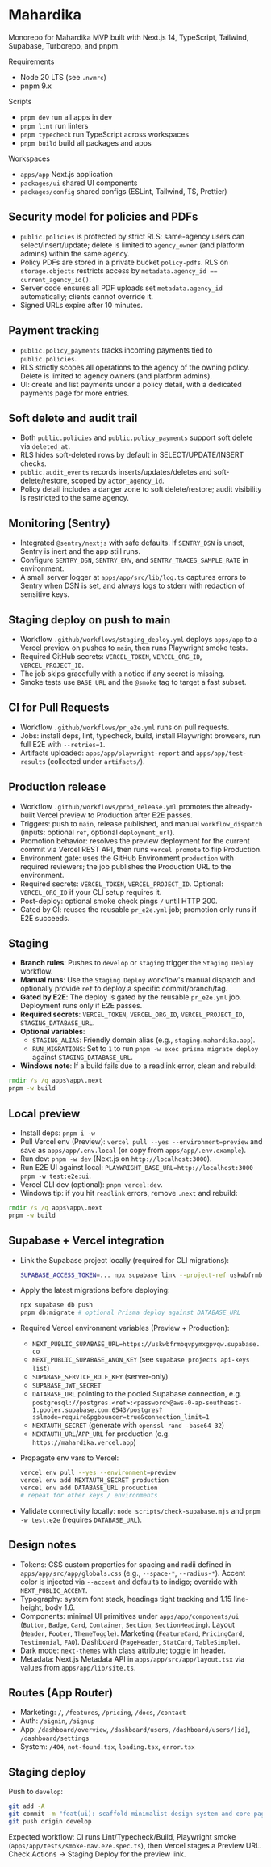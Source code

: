 # Mahardika

Monorepo for Mahardika MVP built with Next.js 14, TypeScript, Tailwind, Supabase, Turborepo, and pnpm.

Requirements

- Node 20 LTS (see `.nvmrc`)
- pnpm 9.x

Scripts

- `pnpm dev` run all apps in dev
- `pnpm lint` run linters
- `pnpm typecheck` run TypeScript across workspaces
- `pnpm build` build all packages and apps

Workspaces

- `apps/app` Next.js application
- `packages/ui` shared UI components
- `packages/config` shared configs (ESLint, Tailwind, TS, Prettier)

## Security model for policies and PDFs

- `public.policies` is protected by strict RLS: same-agency users can select/insert/update; delete is limited to `agency_owner` (and platform admins) within the same agency.
- Policy PDFs are stored in a private bucket `policy-pdfs`. RLS on `storage.objects` restricts access by `metadata.agency_id == current_agency_id()`.
- Server code ensures all PDF uploads set `metadata.agency_id` automatically; clients cannot override it.
- Signed URLs expire after 10 minutes.

## Payment tracking

- `public.policy_payments` tracks incoming payments tied to `public.policies`.
- RLS strictly scopes all operations to the agency of the owning policy. Delete is limited to agency owners (and platform admins).
- UI: create and list payments under a policy detail, with a dedicated payments page for more entries.

## Soft delete and audit trail

- Both `public.policies` and `public.policy_payments` support soft delete via `deleted_at`.
- RLS hides soft-deleted rows by default in SELECT/UPDATE/INSERT checks.
- `public.audit_events` records inserts/updates/deletes and soft-delete/restore, scoped by `actor_agency_id`.
- Policy detail includes a danger zone to soft delete/restore; audit visibility is restricted to the same agency.

## Monitoring (Sentry)

- Integrated `@sentry/nextjs` with safe defaults. If `SENTRY_DSN` is unset, Sentry is inert and the app still runs.
- Configure `SENTRY_DSN`, `SENTRY_ENV`, and `SENTRY_TRACES_SAMPLE_RATE` in environment.
- A small server logger at `apps/app/src/lib/log.ts` captures errors to Sentry when DSN is set, and always logs to stderr with redaction of sensitive keys.

## Staging deploy on push to main

- Workflow `.github/workflows/staging_deploy.yml` deploys `apps/app` to a Vercel preview on pushes to `main`, then runs Playwright smoke tests.
- Required GitHub secrets: `VERCEL_TOKEN`, `VERCEL_ORG_ID`, `VERCEL_PROJECT_ID`.
- The job skips gracefully with a notice if any secret is missing.
- Smoke tests use `BASE_URL` and the `@smoke` tag to target a fast subset.

## CI for Pull Requests

- Workflow `.github/workflows/pr_e2e.yml` runs on pull requests.
- Jobs: install deps, lint, typecheck, build, install Playwright browsers, run full E2E with `--retries=1`.
- Artifacts uploaded: `apps/app/playwright-report` and `apps/app/test-results` (collected under `artifacts/`).

## Production release

- Workflow `.github/workflows/prod_release.yml` promotes the already-built Vercel preview to Production after E2E passes.
- Triggers: push to `main`, release published, and manual `workflow_dispatch` (inputs: optional `ref`, optional `deployment_url`).
- Promotion behavior: resolves the preview deployment for the current commit via Vercel REST API, then runs `vercel promote` to flip Production.
- Environment gate: uses the GitHub Environment `production` with required reviewers; the job publishes the Production URL to the environment.
- Required secrets: `VERCEL_TOKEN`, `VERCEL_PROJECT_ID`. Optional: `VERCEL_ORG_ID` if your CLI setup requires it.
- Post-deploy: optional smoke check pings `/` until HTTP 200.
- Gated by CI: reuses the reusable `pr_e2e.yml` job; promotion only runs if E2E succeeds.

## Staging

- **Branch rules**: Pushes to `develop` or `staging` trigger the `Staging Deploy` workflow.
- **Manual runs**: Use the `Staging Deploy` workflow's manual dispatch and optionally provide `ref` to deploy a specific commit/branch/tag.
- **Gated by E2E**: The deploy is gated by the reusable `pr_e2e.yml` job. Deployment runs only if E2E passes.
- **Required secrets**: `VERCEL_TOKEN`, `VERCEL_ORG_ID`, `VERCEL_PROJECT_ID`, `STAGING_DATABASE_URL`.
- **Optional variables**:
  - `STAGING_ALIAS`: Friendly domain alias (e.g., `staging.mahardika.app`).
  - `RUN_MIGRATIONS`: Set to `1` to run `pnpm -w exec prisma migrate deploy` against `STAGING_DATABASE_URL`.
- **Windows note**: If a build fails due to a readlink error, clean and rebuild:

```cmd
rmdir /s /q apps\app\.next
pnpm -w build
```

## Local preview

- Install deps: `pnpm i -w`
- Pull Vercel env (Preview): `vercel pull --yes --environment=preview` and save as `apps/app/.env.local` (or copy from `apps/app/.env.example`).
- Run dev: `pnpm -w dev` (Next.js on `http://localhost:3000`).
- Run E2E UI against local: `PLAYWRIGHT_BASE_URL=http://localhost:3000 pnpm -w test:e2e:ui`.
- Vercel CLI dev (optional): `pnpm vercel:dev`.
- Windows tip: if you hit `readlink` errors, remove `.next` and rebuild:

```cmd
rmdir /s /q apps\app\.next
pnpm -w build
```

## Supabase + Vercel integration

- Link the Supabase project locally (required for CLI migrations):

  ```bash
  SUPABASE_ACCESS_TOKEN=... npx supabase link --project-ref uskwbfrmbqvpymxgpvqw
  ```

- Apply the latest migrations before deploying:

  ```bash
  npx supabase db push
  pnpm db:migrate # optional Prisma deploy against DATABASE_URL
  ```

- Required Vercel environment variables (Preview + Production):
  - `NEXT_PUBLIC_SUPABASE_URL=https://uskwbfrmbqvpymxgpvqw.supabase.co`
  - `NEXT_PUBLIC_SUPABASE_ANON_KEY` (see `supabase projects api-keys list`)
  - `SUPABASE_SERVICE_ROLE_KEY` (server-only)
  - `SUPABASE_JWT_SECRET`
  - `DATABASE_URL` pointing to the pooled Supabase connection, e.g. `postgresql://postgres.<ref>:<password>@aws-0-ap-southeast-1.pooler.supabase.com:6543/postgres?sslmode=require&pgbouncer=true&connection_limit=1`
  - `NEXTAUTH_SECRET` (generate with `openssl rand -base64 32`)
  - `NEXTAUTH_URL`/`APP_URL` for production (e.g. `https://mahardika.vercel.app`)

- Propagate env vars to Vercel:

  ```bash
  vercel env pull --yes --environment=preview
  vercel env add NEXTAUTH_SECRET production
  vercel env add DATABASE_URL production
  # repeat for other keys / environments
  ```

- Validate connectivity locally: `node scripts/check-supabase.mjs` and `pnpm -w test:e2e` (requires `DATABASE_URL`).

## Design notes

- Tokens: CSS custom properties for spacing and radii defined in `apps/app/src/app/globals.css` (e.g., `--space-*`, `--radius-*`). Accent color is injected via `--accent` and defaults to indigo; override with `NEXT_PUBLIC_ACCENT`.
- Typography: system font stack, headings tight tracking and 1.15 line-height, body 1.6.
- Components: minimal UI primitives under `apps/app/components/ui` (`Button`, `Badge`, `Card`, `Container`, `Section`, `SectionHeading`). Layout (`Header`, `Footer`, `ThemeToggle`). Marketing (`FeatureCard`, `PricingCard`, `Testimonial`, `FAQ`). Dashboard (`PageHeader`, `StatCard`, `TableSimple`).
- Dark mode: `next-themes` with class attribute; toggle in header.
- Metadata: Next.js Metadata API in `apps/app/src/app/layout.tsx` via values from `apps/app/lib/site.ts`.

## Routes (App Router)

- Marketing: `/`, `/features`, `/pricing`, `/docs`, `/contact`
- Auth: `/signin`, `/signup`
- App: `/dashboard/overview`, `/dashboard/users`, `/dashboard/users/[id]`, `/dashboard/settings`
- System: `/404`, `not-found.tsx`, `loading.tsx`, `error.tsx`

## Staging deploy

Push to `develop`:

```bash
git add -A
git commit -m "feat(ui): scaffold minimalist design system and core pages"
git push origin develop
```

Expected workflow: CI runs Lint/Typecheck/Build, Playwright smoke (`apps/app/tests/smoke-nav.e2e.spec.ts`), then Vercel stages a Preview URL. Check Actions → Staging Deploy for the preview link.
